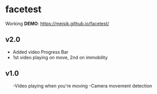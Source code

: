 # facetest

Working <strong>DEMO</strong>: https://mejsik.github.io/facetest/ <br>

<h2>v2.0</h2>
<ul>
        <li>Added video Progress Bar</li>
        <li>1st video playing on move, 2nd on immobility</li>
</ul>
        
<h2>v1.0</h2>
<ul>
        -Video playing when you're moving</li>
        -Camera movement detection</li>
</ul>
